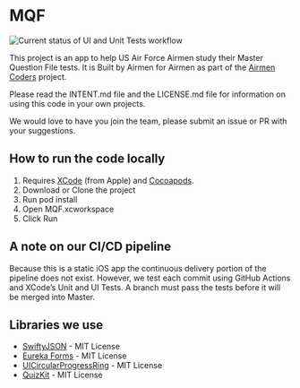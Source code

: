 # MQF
![Current status of UI and Unit Tests workflow](https://github.com/airmencoders/MQF/workflows/UIandUnitTests/badge.svg)

This project is an app to help US Air Force Airmen study their Master Question File tests. It is Built by Airmen for Airmen as part of the [Airmen Coders](https://airmencoders.us) project.




Please read the INTENT.md file and the LICENSE.md file for information on using this code in your own projects.

We would love to have you join the team, please submit an issue or PR with your suggestions. 



## How to run the code locally
1. Requires [XCode](https://developer.apple.com/xcode/) (from Apple) and [Cocoapods](https://cocoapods.org).
1. Download or Clone the project
1. Run pod install
1. Open MQF.xcworkspace
1. Click Run


## A note on our CI/CD pipeline
Because this is a static iOS app the continuous delivery portion of the pipeline does not exist. However, we test each commit using GitHub Actions and XCode’s Unit and UI Tests. A branch must pass the tests before it will be merged into Master.


## Libraries we use
* [SwiftyJSON](https://github.com/SwiftyJSON/SwiftyJSON) - MIT License
* [Eureka Forms](https://eurekacommunity.github.io) - MIT License
* [UICircularProgressRing](https://github.com/luispadron/UICircularProgressRing) - MIT License
* [QuizKit](https://github.com/steve228uk/QuizKit) - MIT License


